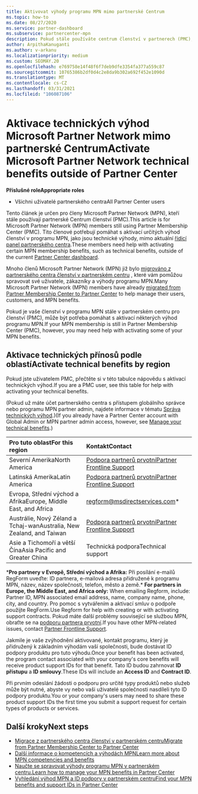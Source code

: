 ```yaml
---
title: Aktivovat výhody programu MPN mimo partnerské Centrum
ms.topic: how-to
ms.date: 08/27/2020
ms.service: partner-dashboard
ms.subservice: partnercenter-mpn
description: Pokud stále používáte centrum členství v partnerech (PMC), zjistěte, kdo se má obrátit, abyste vám pomohli aktivovat výhody technické podpory programu MPN a poskytnout vám výhody ID podpory.
author: ArpithaKanuganti
ms.author: v-arkanu
ms.localizationpriority: medium
ms.custom: SEOMAY.20
ms.openlocfilehash: e769758e14f48f6f7deb9dfe3354fa377a559c87
ms.sourcegitcommit: 10765386b2df0d4c2e8da9b302a692f452e1090d
ms.translationtype: MT
ms.contentlocale: cs-CZ
ms.lasthandoff: 03/31/2021
ms.locfileid: "106087106"
---
```

# <a name="activate-microsoft-partner-network-technical-benefits-outside-of-partner-center"></a><span data-ttu-id="3c0f9-103">Aktivace technických výhod Microsoft Partner Network mimo partnerské Centrum</span><span class="sxs-lookup"><span data-stu-id="3c0f9-103">Activate Microsoft Partner Network technical benefits outside of Partner Center</span></span>


<span data-ttu-id="3c0f9-104">**Příslušné role**</span><span class="sxs-lookup"><span data-stu-id="3c0f9-104">**Appropriate roles**</span></span>

- <span data-ttu-id="3c0f9-105">Všichni uživatelé partnerského centra</span><span class="sxs-lookup"><span data-stu-id="3c0f9-105">All Partner Center users</span></span>

<span data-ttu-id="3c0f9-106">Tento článek je určen pro členy Microsoft Partner Network (MPN), kteří stále používají partnerské Centrum členství (PMC).</span><span class="sxs-lookup"><span data-stu-id="3c0f9-106">This article is for Microsoft Partner Network (MPN) members still using Partner Membership Center (PMC).</span></span> <span data-ttu-id="3c0f9-107">Tito členové potřebují pomáhat s aktivací určitých výhod členství v programu MPN, jako jsou technické výhody, mimo aktuální [řídicí panel partnerského centra](https://partner.microsoft.com/dashboard).</span><span class="sxs-lookup"><span data-stu-id="3c0f9-107">These members need help with activating certain MPN membership benefits, such as technical benefits, outside of the current [Partner Center dashboard](https://partner.microsoft.com/dashboard).</span></span>

<span data-ttu-id="3c0f9-108">Mnoho členů Microsoft Partner Network (MPN) již bylo [migrováno z partnerského centra členství v partnerském centru](prepare-pmc-pc-migration.md) , které vám pomůžou spravovat své uživatele, zákazníky a výhody programu MPN.</span><span class="sxs-lookup"><span data-stu-id="3c0f9-108">Many Microsoft Partner Network (MPN) members have already [migrated from Partner Membership Center to Partner Center](prepare-pmc-pc-migration.md) to help manage their users, customers, and MPN benefits.</span></span>

<span data-ttu-id="3c0f9-109">Pokud je vaše členství v programu MPN stále v partnerském centru pro členství (PMC), může být potřeba pomáhat s aktivací některých výhod programu MPN.</span><span class="sxs-lookup"><span data-stu-id="3c0f9-109">If your MPN membership is still in Partner Membership Center (PMC), however, you may need help with activating some of your MPN benefits.</span></span>

## <a name="activate-technical-benefits-by-region"></a><span data-ttu-id="3c0f9-110">Aktivace technických přínosů podle oblastí</span><span class="sxs-lookup"><span data-stu-id="3c0f9-110">Activate technical benefits by region</span></span>

<span data-ttu-id="3c0f9-111">Pokud jste uživatelem PMC, přečtěte si v této tabulce nápovědu s aktivací technických výhod.</span><span class="sxs-lookup"><span data-stu-id="3c0f9-111">If you are a PMC user, see this table for help with activating your technical benefits.</span></span>

<span data-ttu-id="3c0f9-112">(Pokud už máte účet partnerského centra s přístupem globálního správce nebo programu MPN partner admin, najdete informace v tématu [Správa technických výhod](manage-your-partner-network-benefits.md#manage-technical-benefits).)</span><span class="sxs-lookup"><span data-stu-id="3c0f9-112">(If you already have a Partner Center account with Global Admin or MPN partner admin access, however, see [Manage your technical benefits](manage-your-partner-network-benefits.md#manage-technical-benefits).)</span></span>

|<span data-ttu-id="3c0f9-113">Pro tuto oblast</span><span class="sxs-lookup"><span data-stu-id="3c0f9-113">For this region</span></span>  | <span data-ttu-id="3c0f9-114">Kontakt</span><span class="sxs-lookup"><span data-stu-id="3c0f9-114">Contact</span></span> |
|:--------|:------------|
|<span data-ttu-id="3c0f9-115">Severní Amerika</span><span class="sxs-lookup"><span data-stu-id="3c0f9-115">North America</span></span>  | [<span data-ttu-id="3c0f9-116">Podpora partnerů prvotní</span><span class="sxs-lookup"><span data-stu-id="3c0f9-116">Partner Frontline Support</span></span>](https://partner.microsoft.com/support?issueid=300-0042)  |
|<span data-ttu-id="3c0f9-117">Latinská Amerika</span><span class="sxs-lookup"><span data-stu-id="3c0f9-117">Latin America</span></span>  | [<span data-ttu-id="3c0f9-118">Podpora partnerů prvotní</span><span class="sxs-lookup"><span data-stu-id="3c0f9-118">Partner Frontline Support</span></span>](https://partner.microsoft.com/support?issueid=300-0042)  |
|<span data-ttu-id="3c0f9-119">Evropa, Střední východ a Afrika</span><span class="sxs-lookup"><span data-stu-id="3c0f9-119">Europe, Middle East, and Africa</span></span>  | [regform@msdirectservices.com](mailto:regform@msdirectservices.com)*  |
|<span data-ttu-id="3c0f9-120">Austrálie, Nový Zéland a Tchaj-wan</span><span class="sxs-lookup"><span data-stu-id="3c0f9-120">Australia, New Zealand, and Taiwan</span></span>  | [<span data-ttu-id="3c0f9-121">Podpora partnerů prvotní</span><span class="sxs-lookup"><span data-stu-id="3c0f9-121">Partner Frontline Support</span></span>](https://partner.microsoft.com/support?issueid=300-0042)  |
|<span data-ttu-id="3c0f9-122">Asie a Tichomoří a větší Čína</span><span class="sxs-lookup"><span data-stu-id="3c0f9-122">Asia Pacific and Greater China</span></span>  | <span data-ttu-id="3c0f9-123">Technická podpora</span><span class="sxs-lookup"><span data-stu-id="3c0f9-123">Technical support</span></span>  |

<span data-ttu-id="3c0f9-124">\***Pro partnery v Evropě, Střední východ a Afrika:** Při posílání e-mailů RegForm uveďte: ID partnera, e-mailová adresa přidružené k programu MPN, název, název společnosti, telefon, město a země.</span><span class="sxs-lookup"><span data-stu-id="3c0f9-124">\* **For partners in Europe, the Middle East, and Africa only:** When emailing Regform, include: Partner ID, MPN associated email address, name, company name, phone, city, and country.</span></span> <span data-ttu-id="3c0f9-125">Pro pomoc s vytvářením a aktivací smluv o podpoře použijte RegForm.</span><span class="sxs-lookup"><span data-stu-id="3c0f9-125">Use Regform for help with creating or with activating support contracts.</span></span> <span data-ttu-id="3c0f9-126">Pokud máte další problémy související se službou MPN, obraťte se na [podporu partnera prvotní](https://partner.microsoft.com/support?issueid=300-0042).</span><span class="sxs-lookup"><span data-stu-id="3c0f9-126">If you have other MPN-related issues, contact [Partner Frontline Support](https://partner.microsoft.com/support?issueid=300-0042).</span></span>

<span data-ttu-id="3c0f9-127">Jakmile je vaše zvýhodnění aktivované, kontakt programu, který je přidružený k základním výhodám vaší společnosti, bude dostávat ID podpory produktu pro tuto výhodu.</span><span class="sxs-lookup"><span data-stu-id="3c0f9-127">Once your benefit has been activated, the program contact associated with your company's core benefits will receive product support IDs for that benefit.</span></span> <span data-ttu-id="3c0f9-128">Tato ID budou zahrnovat **ID přístupu** a **ID smlouvy**.</span><span class="sxs-lookup"><span data-stu-id="3c0f9-128">These IDs will include an **Access ID** and **Contract ID**.</span></span> 

<span data-ttu-id="3c0f9-129">Při prvním odeslání žádosti o podporu pro určité typy produktů nebo služeb může být nutné, abyste vy nebo vaši uživatelé společnosti nasdíleli tyto ID podpory produktu.</span><span class="sxs-lookup"><span data-stu-id="3c0f9-129">You or your company's users may need to share these product support IDs the first time you submit a support request for certain types of products or services.</span></span>

## <a name="next-steps"></a><span data-ttu-id="3c0f9-130">Další kroky</span><span class="sxs-lookup"><span data-stu-id="3c0f9-130">Next steps</span></span>

- [<span data-ttu-id="3c0f9-131">Migrace z partnerského centra členství v partnerském centru</span><span class="sxs-lookup"><span data-stu-id="3c0f9-131">Migrate from Partner Membership Center to Partner Center</span></span>](prepare-pmc-pc-migration.md)
- [<span data-ttu-id="3c0f9-132">Další informace o kompetencích a výhodách MPN</span><span class="sxs-lookup"><span data-stu-id="3c0f9-132">Learn more about MPN competencies and benefits</span></span>](learn-about-competencies.md)
- [<span data-ttu-id="3c0f9-133">Naučte se spravovat výhody programu MPN v partnerském centru.</span><span class="sxs-lookup"><span data-stu-id="3c0f9-133">Learn how to manage your MPN benefits in Partner Center</span></span>](manage-your-partner-network-benefits.md)
- [<span data-ttu-id="3c0f9-134">Vyhledání výhod MPN a ID podpory v partnerském centru</span><span class="sxs-lookup"><span data-stu-id="3c0f9-134">Find your MPN benefits and support IDs in Partner Center</span></span>](mpn-find-benefits.md)
